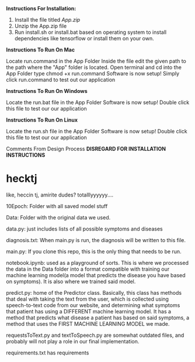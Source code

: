 
**Instructions For Installation:**

1. Install the file titled _App.zip_
2. Unzip the App.zip file
3. Run install.sh or install.bat based on operating system to install dependencies like tensorflow or install them on your own.

**Instructions To Run On Mac**

Locate run.command in the App Folder
Inside the file edit the given path to the path where the "App" folder is located.
Open terminal and cd into the App Folder
type chmod +x run.command
Software is now setup!
Simply click run.command to test out our application

**Instructions To Run On Windows**

Locate the run.bat file in the App Folder
Software is now setup!
Double click this file to test our our application

**Instructions To Run On Linux**

Locate the run.sh file in the App Folder
Software is now setup!
Double click this file to test our our application


Comments From Design Process **DISREGARD FOR INSTALLATION INSTRUCTIONS**

# hecktj
like, heccin tj, amirite dudes? totalllyyyyyy....

10Epoch: Folder with all saved model stuff

Data: Folder with the original data we used.

data.py: just includes lists of all possible symptoms and diseases

diagnosis.txt: When main.py is run, the diagnosis will be written to this file.

main.py: If you clone this repo, this is the only thing that needs to be run.

notebook.ipynb: used as a playground of sorts. This is where we processed the data in the Data folder into a format compatible with training our machine learning model(a model that predicts the disease you have based on symptoms). It is also where we trained said model.

predict.py: home of the Predictor class. Basically, this class has methods that deal with taking the text from the user, which is collected using speech-to-text code from our website, and determining what symptoms that patient has using a DIFFERENT machine learning model. It has a method that predicts what disease a patient has based on said symptoms, a method that uses the FIRST MACHINE LEARNING MODEL we made.

requestsToText.py and textToSpeech.py are somewhat outdated files, and probably will not play a role in our final implementation.

requirements.txt has requirements



